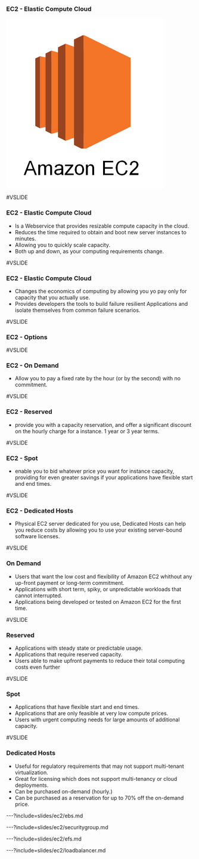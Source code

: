 ### EC2 - Elastic Compute Cloud

![aws ec2](assets/images/aws-ec2.png)


#VSLIDE

### EC2 - Elastic Compute Cloud

- Is a Webservice that provides resizable compute capacity in the cloud.
- Reduces the time required to obtain and boot new server instances to minutes.
- Allowing you to quickly scale capacity.
- Both up and down, as your computing requirements change.

#VSLIDE

### EC2 - Elastic Compute Cloud

- Changes the economics of computing by allowing you yo pay only for capacity that you actually use.
- Provides developers the tools to build failure resilient Applications and isolate themselves from common failure scenarios.


#VSLIDE

### EC2 - Options

#VSLIDE

### EC2 - On Demand

- Allow you to pay a fixed rate by the hour (or by the second) with no commitment.

#VSLIDE

### EC2 - Reserved

- provide you with a capacity reservation, and offer a significant discount on the hourly charge for a instance. 1 year or 3 year terms.

#VSLIDE

### EC2 - Spot

- enable you to bid whatever price you want for instance capacity, providing for even greater savings if your applications have flexible start and end times.

#VSLIDE

### EC2 - Dedicated Hosts

- Physical EC2 server dedicated for you use, Dedicated Hosts can help you reduce costs by allowing  you to use your existing server-bound software licenses.

#VSLIDE

### On Demand

- Users that want the low cost and flexibility of Amazon EC2 whithout any up-front payment or long-term commitment.
- Applications with short term, spiky, or unpredictable workloads that cannot interrupted.
- Applications being developed or tested on Amazon EC2 for the first time.

#VSLIDE

### Reserved

- Applications with steady state or predictable usage.
- Applications that require reserved capacity.
- Users able to make upfront payments to reduce their total computing costs even further

#VSLIDE

### Spot

- Applications that have flexible start and end times.
- Applications that are only feasible at very low compute prices.
- Users with urgent computing needs for large amounts of additional capacity.

#VSLIDE

### Dedicated Hosts

- Useful for regulatory requirements that may not support multi-tenant virtualization.
- Great for licensing which does not support multi-tenancy or cloud deployments.
- Can be purchased on-demand (hourly.)
- Can be purchased as a reservation for up to 70% off the on-demand price.


---?include=slides/ec2/ebs.md

---?include=slides/ec2/securitygroup.md

---?include=slides/ec2/efs.md

---?include=slides/ec2/loadbalancer.md
